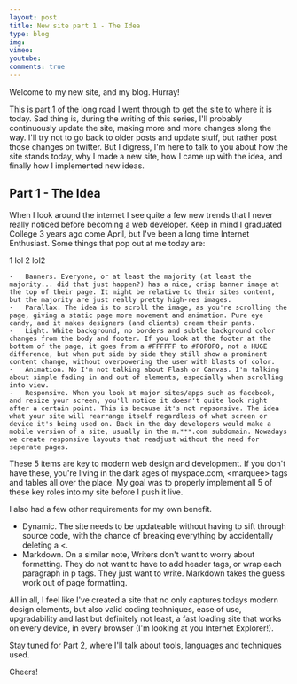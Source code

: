 ```yaml
---
layout: post
title: New site part 1 - The Idea
type: blog
img: 
vimeo: 
youtube:  
comments: true
---
```


Welcome to my new site, and my blog. Hurray!

This is part 1 of the long road I went through to get the site to where it is today.
Sad thing is, during the writing of this series, I'll probably continuously update the site, making more and more changes along the way. I'll try not to go back to older posts and update stuff, but rather post those changes on twitter. But I digress, I'm here to talk to you about how the site stands today, why I made a new site, how I came up with the idea, and finally how I implemented new ideas.

## Part 1 - The Idea

When I look around the internet I see quite a few new trends that I never really noticed before becoming a web developer. Keep in mind I graduated College 3 years ago come April, but I've been a long time Internet Enthusiast. Some things that pop out at me today are:

1	lol
2	lol2

	-	Banners. Everyone, or at least the majority (at least the majority... did that just happen?) has a nice, crisp banner image at the top of their page. It might be relative to their sites content, but the majority are just really pretty high-res images.
	-	Parallax. The idea is to scroll the image, as you're scrolling the page, giving a static page more movement and animation. Pure eye candy, and it makes designers (and clients) cream their pants.
	-	Light. White background, no borders and subtle background color changes from the body and footer. If you look at the footer at the bottom of the page, it goes from a #FFFFFF to #F0F0F0, not a HUGE difference, but when put side by side they still show a prominent content change, without overpowering the user with blasts of color.
	-	Animation. No I'm not talking about Flash or Canvas. I'm talking about simple fading in and out of elements, especially when scrolling into view.
	-	Responsive. When you look at major sites/apps such as facebook, and resize your screen, you'll notice it doesn't quite look right after a certain point. This is because it's not repsonsive. The idea what your site will rearrange itself regardless of what screen or device it's being used on. Back in the day developers would make a mobile version of a site, usually in the m.***.com subdomain. Nowadays we create responsive layouts that readjust without the need for seperate pages.

These 5 items are key to modern web design and development. If you don't have these, you're living in the dark ages of myspace.com, &lt;marquee&gt; tags and tables all over the place. My goal was to properly implement all 5 of these key roles into my site before I push it live.

I also had a few other requirements for my own benefit.

-	Dynamic. The site needs to be updateable without having to sift through source code, with the chance of breaking everything by accidentally deleting a &lt;. 
-	Markdown. On a similar note, Writers don't want to worry about formatting. They do not want to have to add header tags, or wrap each paragraph in p tags. They just want to write. Markdown takes the guess work out of page formatting.

All in all, I feel like I've created a site that no only captures todays modern design elements, but also valid coding techniques, ease of use, upgradability and last but definitely not least, a fast loading site that works on every device, in every browser (I'm looking at you Internet Explorer!).

Stay tuned for Part 2, where I'll talk about tools, languages and techniques used.

Cheers!